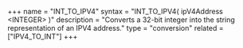 +++
name = "INT_TO_IPV4"
syntax = "INT_TO_IPV4( ipV4Address &lt;INTEGER&gt; )"
description = "Converts a 32-bit integer into the string representation of an IPV4 address."
type = "conversion"
related = ["IPV4_TO_INT"]
+++

